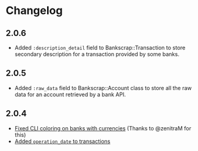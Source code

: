 # Changelog

## 2.0.6

- Added `:description_detail` field to Bankscrap::Transaction to store secondary description for a transaction
provided by some banks.

## 2.0.5

- Added `:raw_data` field to Bankscrap::Account class to store all the raw data for an account retrieved by a bank API.

## 2.0.4

- [Fixed CLI coloring on banks with currencies](https://github.com/bankscrap/bankscrap/commit/07e23a2418e7e07e1f01824aac44b25f8778ca69) (Thanks to @zenitraM for this)
- [Added `operation_date` to transactions](https://github.com/bankscrap/bankscrap/commit/b35fe933036de1f0193ba1b2933d3d25768d1b7b)
